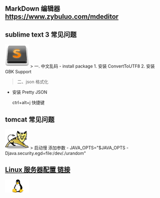 
## MarkDown 编辑器 https://www.zybuluo.com/mdeditor




## sublime text 3  常见问题
<img src="https://github.com/fanhuajun/notes/blob/master/img/sublime.jpg" width="78" height="auto">
> 一. 中文乱码
- install package
1. 安装 ConvertToUTF8
2. 安装 GBK Support

> 二、json 格式化
- 安装 Pretty JSON  
  
  ctrl+alt+j  快捷键

## tomcat 常见问题
<img src="https://github.com/fanhuajun/notes/blob/master/img/Tomcat.jpg" width="78" height="auto">
> 启动慢  添加参数
- JAVA_OPTS="$JAVA_OPTS -Djava.security.egd=file:/dev/./urandom"

## [Linux 服务器配置 链接](https://github.com/fanhuajun/initServer) ##
<img src="https://github.com/fanhuajun/notes/blob/master/img/timg.jpg" width="78" height="auto">
